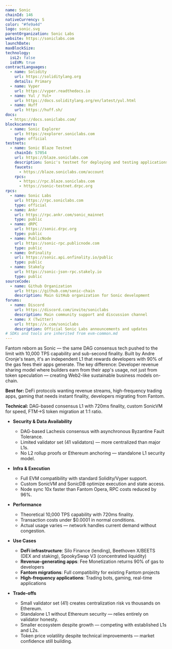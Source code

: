 ```yaml
---
name: Sonic
chainId: 146
nativeCurrency: S
color: "#fe9a4d"
logo: sonic.svg
parentOrganization: Sonic Labs
website: https://soniclabs.com
launchDate: 
maxBlockSize: 
technology:
  isL2: false
  isEVM: true
contractLanguages:
  - name: Solidity
    url: https://soliditylang.org
    details: Primary
  - name: Vyper
    url: https://vyper.readthedocs.io
  - name: Yul / Yul+
    url: https://docs.soliditylang.org/en/latest/yul.html
  - name: Huff
    url: https://huff.sh/
docs:
  - https://docs.soniclabs.com/
blockscanners:
  - name: Sonic Explorer
    url: https://explorer.soniclabs.com
    type: official
testnets:
  - name: Sonic Blaze Testnet
    chainId: 57054
    url: https://blaze.soniclabs.com
    description: Sonic's testnet for deploying and testing applications on the high-performance Sonic blockchain.
    faucets:
      - https://blaze.soniclabs.com/account
    rpcs:
      - https://rpc.blaze.soniclabs.com
      - https://sonic-testnet.drpc.org
rpcs:
  - name: Sonic Labs
    url: https://rpc.soniclabs.com
    type: official
  - name: Ankr
    url: https://rpc.ankr.com/sonic_mainnet
    type: public
  - name: dRPC
    url: https://sonic.drpc.org
    type: public
  - name: PublicNode
    url: https://sonic-rpc.publicnode.com
    type: public
  - name: OnFinality
    url: https://sonic.api.onfinality.io/public
    type: public
  - name: Stakely
    url: https://sonic-json-rpc.stakely.io
    type: public
sourceCode:
  - name: Github Organization
    url: https://github.com/sonic-chain
    description: Main GitHub organization for Sonic development
forums:
  - name: Discord
    url: https://discord.com/invite/soniclabs
    description: Main community support and discussion channel
  - name: X (Twitter)  
    url: https://x.com/soniclabs
    description: Official Sonic Labs announcements and updates
# SDKs and tools are inherited from evm-common.md
---
```


Fantom reborn as Sonic — the same DAG consensus tech pushed to the limit with 10,000 TPS capability and sub-second finality. Built by Andre Cronje's team, it's an independent L1 that rewards developers with 90% of the gas fees their apps generate.
The key difference: Developer revenue sharing model where builders earn from their app's usage, not just from token speculation — creating Web2-like sustainable business models on-chain.

**Best for:** DeFi protocols wanting revenue streams, high-frequency trading apps, gaming that needs instant finality, developers migrating from Fantom.

**Technical:** DAG-based consensus L1 with 720ms finality, custom SonicVM for speed, FTM→S token migration at 1:1 ratio.

- **Security & Data Availability**  
  - DAG-based Lachesis consensus with asynchronous Byzantine Fault Tolerance.  
  - Limited validator set (41 validators) — more centralized than major L1s.  
  - No L2 rollup proofs or Ethereum anchoring — standalone L1 security model.

- **Infra & Execution**  
  - Full EVM compatibility with standard Solidity/Vyper support.  
  - Custom SonicVM and SonicDB optimize execution and state access.  
  - Node sync 10x faster than Fantom Opera, RPC costs reduced by 96%.

- **Performance**  
  - Theoretical 10,000 TPS capability with 720ms finality.  
  - Transaction costs under $0.0001 in normal conditions.  
  - Actual usage varies — network handles current demand without congestion.

- **Use Cases**  
  - **DeFi infrastructure**: Silo Finance (lending), Beethoven X/BEETS (DEX and staking), SpookySwap V3 (concentrated liquidity)
  - **Revenue-generating apps**: Fee Monetization returns 90% of gas to developers
  - **Fantom migrations**: Full compatibility for existing Fantom projects
  - **High-frequency applications**: Trading bots, gaming, real-time applications

- **Trade-offs**  
  - Small validator set (41) creates centralization risk vs thousands on Ethereum.  
  - Standalone L1 without Ethereum security — relies entirely on validator honesty.  
  - Smaller ecosystem despite growth — competing with established L1s and L2s.  
  - Token price volatility despite technical improvements — market confidence still building.